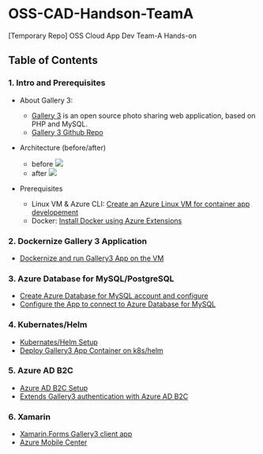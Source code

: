 # OSS-CAD-Handson-TeamA
[Temporary Repo] OSS Cloud App Dev Team-A Hands-on

## Table of Contents
### 1. Intro and Prerequisites
- About Gallery 3:
  - [Gallery 3](http://galleryproject.org/) is an open source photo sharing web application, based on PHP and MySQL.
  - [Gallery 3 Github Repo](https://github.com/gallery/gallery3)
- Architecture (before/after)
  - before
  ![](module1/img/arch_before.png)
  - after
  ![](module1/img/arch_after.png)

- Prerequisites
  - Linux VM & Azure CLI: [Create an Azure Linux VM for container app developement](module1/deploy-linuxvm.md)
  - Docker: [Install Docker using Azure Extensions](module1/azdockerinstall.md)

### 2. Dockernize Gallery 3 Application
- [Dockernize and run Gallery3 App on the VM](https://github.com/rioriost/kd_gallery3/)

### 3. Azure Database for MySQL/PostgreSQL
- [Create Azure Database for MySQL account and configure](module3/setup-azdb4mysql.md)
- [Configure the App to connect to Azure Database for MySQL](module3/configure-app-for-azdb4mysql.md)

### 4. Kubernates/Helm
- [Kubernates/Helm Setup](module4/setup-k8s.md)
- [Deploy Gallery3 App Container on k8s/helm](module4/deploy-app-to-k8s.md)

### 5. Azure AD B2C
- [Azure AD B2C Setup](module5/azadb2c-setup.md)
- [Extends Gallery3 authentication with Azure AD B2C](https://github.com/yokawasa/gallery3-openid-azureadb2c-module)

### 6. Xamarin 
- [Xamarin.Forms Gallery3 client app](module6/xamarin-Forms-client-app.md)
- [Azure Mobile Center](module6/mobile-center.md)



 
 

